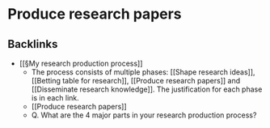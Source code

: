 # Produce research papers

## Backlinks
* [[§My research production process]]
	* The process consists of multiple phases: [[Shape research ideas]], [[Betting table for research]], [[Produce research papers]] and [[Disseminate research knowledge]]. The justification for each phase is in each link.
	* [[Produce research papers]]
	* Q. What are the 4 major parts in your research production process?

<!-- {BearID:B3A2714B-7C6D-4401-BB4A-AF689B98DB1C-1378-000003AA95837303} -->
